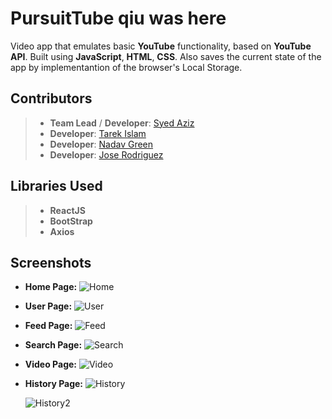 # PursuitTube qiu was here

Video app that emulates basic **YouTube** functionality, based on **YouTube API**. Built using **JavaScript**, **HTML**, **CSS**. Also saves the current state of the app by implementantion of the browser's Local Storage.

## Contributors
>* **Team Lead** / **Developer**: [Syed Aziz](https://github.com/syedaziz27)
>* **Developer**: [Tarek Islam](https://github.com/tarekul)
>* **Developer**: [Nadav Green](https://github.com/nadavgreen)
>* **Developer**: [Jose Rodriguez](https://github.com/JayRodrig)

## Libraries Used
> * **ReactJS**
> * **BootStrap**
> * **Axios**

## Screenshots
* **Home Page:**
	![Home](./assets/homepage.png)
	
* **User Page:**
	![User](./assets/user.png)

* **Feed Page:**
	![Feed](./assets/feed-list.png)
	
* **Search Page:**
	![Search](./assets/active-search.png)
	
* **Video Page:**
	![Video](./assets/vidscreen.png)

* **History Page:**
	![History](./assets/history1.png)
	
	![History2](./assets/history2.png)
